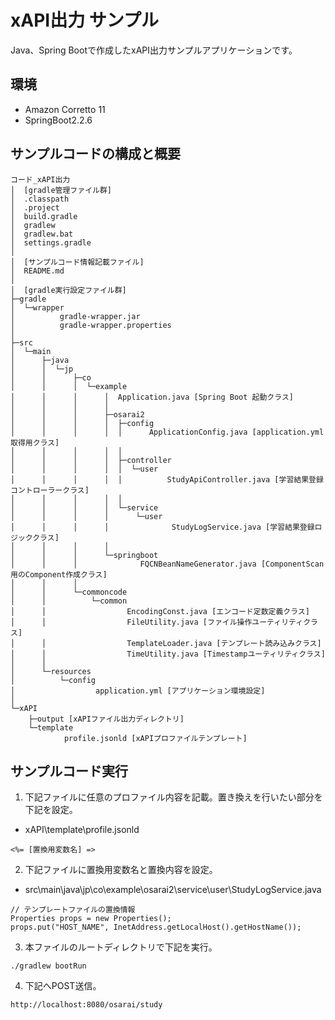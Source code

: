 # xAPI出力 サンプル

Java、Spring Bootで作成したxAPI出力サンプルアプリケーションです。

## 環境

* Amazon Corretto 11
* SpringBoot2.2.6

## サンプルコードの構成と概要

```
コード_xAPI出力
│  [gradle管理ファイル群]
│  .classpath
│  .project
│  build.gradle
│  gradlew
│  gradlew.bat
│  settings.gradle
│
│  [サンプルコード情報記載ファイル]
│  README.md
│
│  [gradle実行設定ファイル群]
├─gradle
│  └─wrapper
│          gradle-wrapper.jar
│          gradle-wrapper.properties
│
├─src
│  └─main
│      ├─java
│      │  └─jp
│      │      ├─co
│      │      │  └─example
│      │      │      │  Application.java [Spring Boot 起動クラス]
│      │      │      │
│      │      │      ├─osarai2
│      │      │      │  ├─config
│      │      │      │  │      ApplicationConfig.java [application.yml取得用クラス]
│      │      │      │  │
│      │      │      │  ├─controller
│      │      │      │  │  └─user
│      │      │      │  │          StudyApiController.java [学習結果登録コントローラークラス]
│      │      │      │  │
│      │      │      │  └─service
│      │      │      │      └─user
│      │      │      │              StudyLogService.java [学習結果登録ロジッククラス]
│      │      │      │
│      │      │      └─springboot
│      │      │              FQCNBeanNameGenerator.java [ComponentScan用のComponent作成クラス]
│      │      │
│      │      └─commoncode
│      │          └─common
│      │                  EncodingConst.java [エンコード定数定義クラス]
│      │                  FileUtility.java [ファイル操作ユーティリティクラス]
│      │                  TemplateLoader.java [テンプレート読み込みクラス]
│      │                  TimeUtility.java [Timestampユーティリティクラス]
│      │
│      └─resources
│          └─config
│                  application.yml [アプリケーション環境設定]
│
└─xAPI
    ├─output [xAPIファイル出力ディレクトリ]
    └─template
            profile.jsonld [xAPIプロファイルテンプレート]
```

## サンプルコード実行

1. 下記ファイルに任意のプロファイル内容を記載。置き換えを行いたい部分を下記を設定。
* xAPI\template\profile.jsonld
```
<%= [置換用変数名] =>
```
2. 下記ファイルに置換用変数名と置換内容を設定。
* src\main\java\jp\co\example\osarai2\service\user\StudyLogService.java
```
// テンプレートファイルの置換情報
Properties props = new Properties();
props.put("HOST_NAME", InetAddress.getLocalHost().getHostName());
```
3. 本ファイルのルートディレクトリで下記を実行。
```
./gradlew bootRun
```
4. 下記へPOST送信。
```
http://localhost:8080/osarai/study
```
